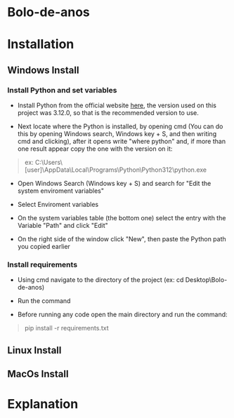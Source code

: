 # Bolo-de-anos

# Installation

## Windows Install
### Install Python and set variables
* Install Python from the official website [here](https://www.python.org/downloads/), the version used on this project was 3.12.0, so that is the recommended version to use.

* Next locate where the Python is installed, by opening cmd (You can do this by opening Windows search, Windows key + S, and then writing cmd and clicking), after it opens write "where python" and, if more than one result appear copy the one with the version on it:
> ex: C:\Users\\[user]\AppData\Local\Programs\Python\Python312\python.exe

* Open Windows Search (Windows key + S) and search for "Edit the system enviroment variables"

* Select Enviroment variables

* On the system variables table (the bottom one) select the entry with the Variable "Path" and click "Edit"

* On the right side of the window click "New", then paste the Python path you copied earlier

### Install requirements
* Using cmd navigate to the directory of the project (ex: cd Desktop\Bolo-de-anos)

* Run the command

* Before running any code open the main directory and run the command:
> pip install -r requirements.txt

## Linux Install


## MacOs Install


# Explanation

#